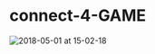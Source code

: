 
# connect-4-GAME

![2018-05-01 at 15-02-18](https://user-images.githubusercontent.com/34006266/46505758-fd3f7500-c7e6-11e8-8b80-6c0df4576828.png)
